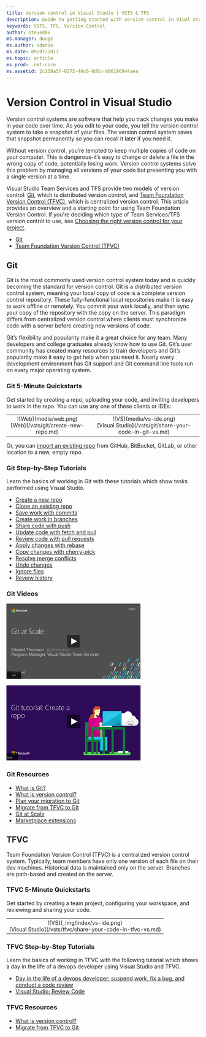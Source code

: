 ```yaml
---
title: Version control in Visual Studio | VSTS & TFS
description: Guide to getting started with version control in Viual Studio 
keywords: VSTS, TFS, Version Control
author: steved0x
ms.manager: douge
ms.author: sdanie
ms.date: 09/07/2017
ms.topic: article
ms.prod: .net-core
ms.assetid: 2c119a5f-0272-48c0-8d6c-806196944aea
---
```


# Version Control in Visual Studio

Version control systems are software that help you track changes you make in your code over time. As you edit to your code, you tell the version control system to take a snapshot of your files. The version control system saves that snapshot permanently so you can recall it later if you need it.

Without version control, you’re tempted to keep multiple copies of code on your computer. This is dangerous-it’s easy to change or delete a file in the wrong copy of code, potentially losing work. Version control systems solve this problem by managing all versions of your code but presenting you with a single version at a time.

Visual Studio Team Services and TFS provide two models of version control: [Git](/vsts/git/index), which is distributed version control, and [Team Foundation Version Control (TFVC)](/vsts/tfvc/index), which is centralized version control. This article provides an overview and a starting point for using Team Foundation Version Control. If you're deciding which type of Team Services/TFS version control to use, see [Choosing the right version control for your project](/vsts/tfvc/comparison-git-tfvc).

* [Git](#git)
* [Team Foundation Version Control (TFVC)](#TFVC)

## Git
Git is the most commonly used version control system today and is quickly becoming the standard for version control. Git is a distributed version control system, meaning your local copy of code is a complete version control repository. These fully-functional local repositories make it is easy to work offline or remotely. You commit your work locally, and then sync your copy of the repository with the copy on the server. This paradigm differs from centralized version control where clients must synchronize code with a server before creating new versions of code.

Git’s flexibility and popularity make it a great choice for any team. Many developers and college graduates already know how to use Git. Git’s user community has created many resources to train developers and Git’s popularity make it easy to get help when you need it.  Nearly every development environment has Git support and Git command line tools run on every major operating system.

### Git 5-Minute Quickstarts 

Get started by creating a repo, uploading your code, and inviting developers to work in the repo. You can use any one of these clients or IDEs: 

<table>
<tr valign="middle" align="center">
<td>![Web](media/web.png)<br/>[Web](/vsts/git/create-new-repo.md)</td>
<td>![VS](media/vs-ide.png)<br/>[Visual Studio](/vsts/git/share-your-code-in-git-vs.md)</td>
</tr>
</table>    


Or, you can [import an existing repo](/vsts/git/import-git-repository.md) from GitHub, BitBucket, GitLab, or other location to a new, empty repo. 

### Git Step-by-Step Tutorials  

Learn the basics of working in Git with these tutorials which show tasks performed using Visual Studio.

- [Create a new repo](/vsts/git/tutorial/creatingrepo.md)  
- [Clone an existing repo](/vsts/git/tutorial/clone.md)  
- [Save work with commits](/vsts/git/tutorial/commits.md)  
- [Create work in branches](/vsts/git/tutorial/branches.md)  
- [Share code with push](/vsts/git/tutorial/pushing.md)  
- [Update code with fetch and pull](/vsts/git/tutorial/pulling.md)  
- [Review code with pull requests](/vsts/git/tutorial/pullrequest.md)  
- [Apply changes with rebase](/vsts/git/tutorial/rebase.md)  
- [Copy changes with cherry-pick](/vsts/git/tutorial/cherry-pick.md)  
- [Resolve merge conflicts](/vsts/git/tutorial/merging.md)  
- [Undo changes](/vsts/git/tutorial/undo.md)  
- [Ignore files](/vsts/git/tutorial/ignore-files.md)  
- [Review history](/vsts/git/tutorial/history.md)  


### Git Videos 
 
[![Git at scale video](media/git-at-scale-video-img.png)](https://channel9.msdn.com/Events/Build/20-7/P4-0-/player)  

[![Creating a repo video](media/create-a-git-repo-video-img.png)](https://channel9.msdn.com/series/Team-Services-Git-Tutorial/Git-Tutorial-Create-a-Git-repo-in-Visual-Studio-20-5/player)



### Git Resources 

- [What is Git?](https://www.visualstudio.com/learn/what-is-git/)  
- [What is version control?](https://www.visualstudio.com/learn/what-is-version-control/)  
- [Plan your migration to Git](https://www.visualstudio.com/learn/centralized-to-git/)  
- [Migrate from TFVC to Git](https://www.visualstudio.com/learn/migrate-from-tfvc-to-git/)  
- [Git at Scale](https://www.visualstudio.com/learn/git-at-scale/)   
- [Marketplace extensions](https://marketplace.visualstudio.com/search?target=VSTS&category=Code&sortBy=Downloads)


## TFVC

Team Foundation Version Control (TFVC) is a centralized version control system. Typically, team members have only one version of each file on their dev machines. Historical data is maintained only on the server. Branches are path-based and created on the server.

### TFVC 5-Minute Quickstarts 

Get started by creating a team project, configuring your workspace, and reviewing and sharing your code.

<table>
<tr valign="middle" align="center">
<td>![VS](_img/index/vs-ide.png)<br/>[Visual Studio](/vsts/tfvc/share-your-code-in-tfvc-vs.md)</td>
</tr>
</table>    

### TFVC Step-by-Step Tutorials  

Learn the basics of working in TFVC with the following tutorial which shows a day in the life of a devops developer using Visual Studio and TFVC.

* [Day in the life of a devops developer: suspend work, fix a bug, and conduct a code review](/vsts/tfvc/day-life-alm-developer-suspend-work-fix-bug-conduct-code-review.md)
* [Visual Studio: Review Code](/vsts/tfvc/get-code-reviewed-vs.md)


### TFVC Resources 

- [What is version control?](https://www.visualstudio.com/learn/what-is-version-control/)  
- [Migrate from TFVC to Git](https://www.visualstudio.com/learn/migrate-from-tfvc-to-git/)  


